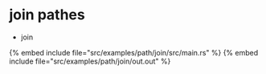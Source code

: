 # join pathes


* join

{% embed include file="src/examples/path/join/src/main.rs" %}
{% embed include file="src/examples/path/join/out.out" %}



